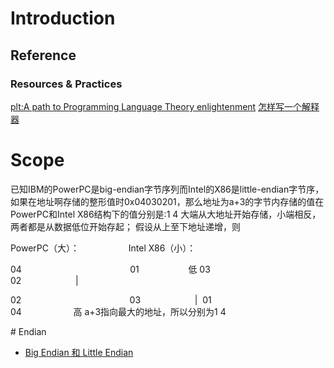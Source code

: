 ﻿

# Introduction

## Reference
### Resources & Practices
[plt:A path to Programming Language Theory enlightenment](https://github.com/steshaw/plt) 
[怎样写一个解释器](http://www.jianshu.com/p/509505d3bd50) 


# Scope


已知IBM的PowerPC是big-endian字节序列而Intel的X86是little-endian字节序，如果在地址啊存储的整形值时0x04030201，那么地址为a+3的字节内存储的值在PowerPC和Intel X86结构下的值分别是:1 4
大端从大地址开始存储，小端相反，两者都是从数据低位开始存起；
 假设从上至下地址递增，则

  PowerPC（大）：                    Intel X86（小）：

  04                                            01                   
  低
 03                                           
  02                      |

  02                                            03                     
  |  
 01                                           
  04                     高
 a+3指向最大的地址，所以分别为1 4









# Endian
> 
- [Big Endian 和 Little Endian](http://blog.csdn.net/sunshine1314/article/details/2309655)























